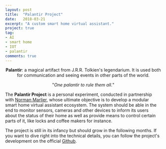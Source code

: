 ```yaml
---
layout: post
title:  "Palantir Project"
date:   2018-03-21
excerpt: "A custom smart home virtual assistant."
project: true
tag:
- AI
- smart home
- IOT
- palantir
comments: true
---
```


<center>
  <b>Palantir</b>: a magical artifact from J.R.R. Tolkien's legendarium.
  It is used both for communication and seeing events in other parts of the world.
  
  "<i>One palantir to rule them all.</i>"
</center>

The <b>Palantir Project</b> is a personal experiment, conducted in partnership
with [Norman Marlier](https://normanmarlier.github.io), whose ultimate objective is to 
develop a modular smart home virtual assistant ecosystem. The system should be able 
in the end to monitor sensors, cameras and other devices to inform its users about 
the status of their home as well as provide means to control certain parts of it, 
like locks and coffee makers for instance.

The project is still in its infancy but should grow in the following months.
If you want to dive right into the technical details, you can follow the project's 
development on the official [Github](https://github.com/flopeters1337/Palantir-project).
